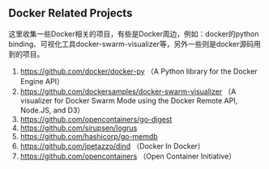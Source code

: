 ## Docker Related Projects

这里收集一些Docker相关的项目，有些是Docker周边，例如：docker的python binding、可视化工具docker-swarm-visualizer等，另外一些则是docker源码用到的项目。

1. https://github.com/docker/docker-py （A Python library for the Docker Engine API）
2. https://github.com/dockersamples/docker-swarm-visualizer （A visualizer for Docker Swarm Mode using the Docker Remote API, Node.JS, and D3）
3. https://github.com/opencontainers/go-digest
4. https://github.com/sirupsen/logrus
5. https://github.com/hashicorp/go-memdb
6. https://github.com/jpetazzo/dind （Docker In Docker）
7. https://github.com/opencontainers （Open Container Initiative）
